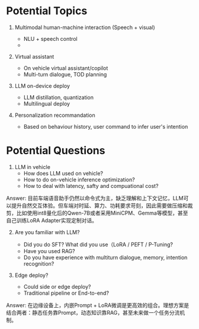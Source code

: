# Potential Topics
1. Multimodal human-machine interaction (Speech + visual)
    - NLU + speech control
    - 

2. Virtual assistant
    - On vehicle virtual assistant/copilot
    - Multi-turn dialogue, TOD planning

3. LLM on-device deploy
    - LLM distillation, quantization 
    - Multilingual deploy

4. Personalization recommandation
    - Based on behaviour history, user command to infer user's intention


# Potential Questions

1. LLM in vehicle
    - How does LLM used on vehicle? 
    - How to do on-vehicle inference optimization?
    - How to deal with latency, safty and compuational cost?

Answer: 目前车端语音助手仍然以命令式为主，缺乏理解和上下文记忆，LLM可以提升自然交互体验。但车端对时延、算力、功耗要求苛刻，因此需要做压缩和裁剪，比如使用int8量化后的Qwen-7B或者采用MiniCPM、Gemma等模型，甚至自己训练LoRA Adapter实现定制对话。


2. Are you familiar with LLM?
   - Did you do SFT? What did you use（LoRA / PEFT / P-Tuning?
   - Have you used RAG?
   - Do you have experience with multiturn dialogue, memory, intention recognition?

3. Edge deploy?
   - Could side or edge deploy? 
   - Traditional pipeline or End-to-end?

Answer: 在边缘设备上，内嵌Prompt + LoRA微调是更高效的组合。理想方案是结合两者：静态任务靠Prompt，动态知识靠RAG，甚至未来做一个任务分流机制。